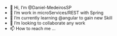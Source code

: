 - 👋 Hi, I’m @Daniel-MedeirosSP
- 👀 I’m work in microServices/REST with Spring
- 🌱 I’m currently learning @angular to gain new Skill
- 💞️ I’m looking to collaborate any work
- 📫 How to reach me ...

<!---
Daniel-MedeirosSP/Daniel-MedeirosSP is a ✨ special ✨ repository because its `README.md` (this file) appears on your GitHub profile.
You can click the Preview link to take a look at your changes.
--->
